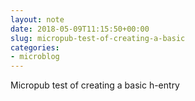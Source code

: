 ```yaml
---
layout: note
date: 2018-05-09T11:15:50+00:00
slug: micropub-test-of-creating-a-basic
categories:
- microblog
---
```

Micropub test of creating a basic h-entry

